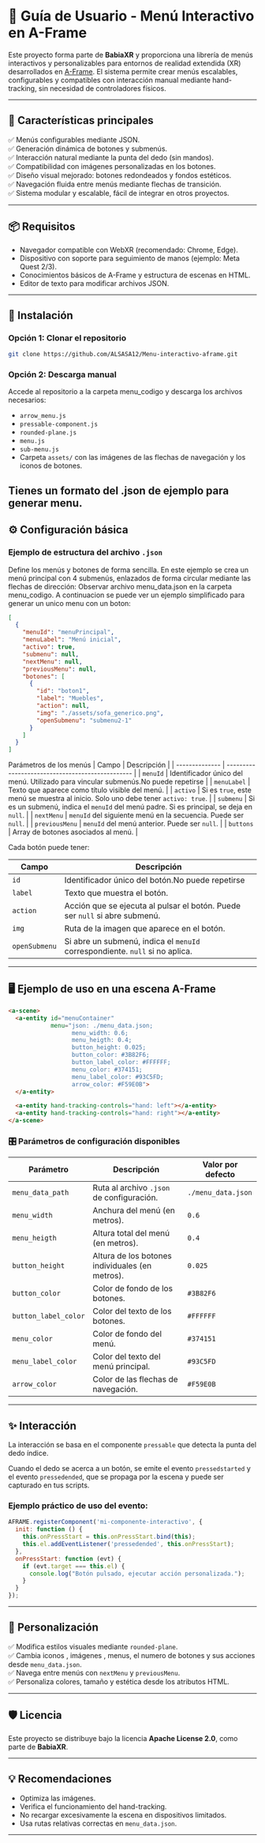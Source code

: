 # 📁 Guía de Usuario - Menú Interactivo en A-Frame

Este proyecto forma parte de **BabiaXR** y proporciona una librería de menús interactivos y personalizables para entornos de realidad extendida (XR) desarrollados en [A-Frame](https://aframe.io/). El sistema permite crear menús escalables, configurables y compatibles con interacción manual mediante hand-tracking, sin necesidad de controladores físicos.

---

## 🚀 Características principales

✅ Menús configurables mediante JSON.  
✅ Generación dinámica de botones y submenús.  
✅ Interacción natural mediante la punta del dedo (sin mandos).  
✅ Compatibilidad con imágenes personalizadas en los botones.  
✅ Diseño visual mejorado: botones redondeados y fondos estéticos.  
✅ Navegación fluida entre menús mediante flechas de transición.  
✅ Sistema modular y escalable, fácil de integrar en otros proyectos.  

---

## 📦 Requisitos

- Navegador compatible con WebXR (recomendado: Chrome, Edge).
- Dispositivo con soporte para seguimiento de manos (ejemplo: Meta Quest 2/3).
- Conocimientos básicos de A-Frame y estructura de escenas en HTML.
- Editor de texto para modificar archivos JSON.

---

## 🔧 Instalación

### Opción 1: Clonar el repositorio

```bash
git clone https://github.com/ALSASA12/Menu-interactivo-aframe.git
```

### Opción 2: Descarga manual

Accede al repositorio a la carpeta menu_codigo y descarga los archivos necesarios:

- `arrow_menu.js`
- `pressable-component.js`
- `rounded-plane.js`
- `menu.js`
- `sub-menu.js`
- Carpeta `assets/` con las imágenes de las flechas de navegación y los iconos de botones.

Tienes un formato del .json de ejemplo para generar menu.
---

## ⚙️ Configuración básica

### Ejemplo de estructura del archivo `.json`

Define los menús y botones de forma sencilla. En este ejemplo se crea un menú principal con 4 submenús, enlazados de forma circular mediante las flechas de dirección: Observar archivo menu_data.json en la carpeta menu_codigo.
A continuacion se puede ver un ejemplo simplificado para generar un unico menu con un boton:

```json
[
  {
    "menuId": "menuPrincipal",
    "menuLabel": "Menú inicial",
    "activo": true,
    "submenu": null,
    "nextMenu": null,
    "previousMenu": null,
    "botones": [
      {
        "id": "boton1",
        "label": "Muebles",
        "action": null,
        "img": "./assets/sofa_generico.png",
        "openSubmenu": "submenu2-1"
      }
    ]
  }
]
```

Parámetros de los menús
| Campo          | Descripción                                      |
| -------------- | ------------------------------------------------ |
| `menuId`       | Identificador único del menú. Utilizado para vincular submenús.No puede repetirse                   |
| `menuLabel`    | Texto que aparece como título visible del menú.         |
| `activo`       |  Si es `true`, este menú se muestra al inicio. Solo uno debe tener `activo: true`. |
| `submenu`      | Si es un submenú, indica el `menuId` del menú padre. Si es principal, se deja en `null`. |
| `nextMenu`     | `menuId` del siguiente menú en la secuencia. Puede ser `null`.               |
| `previousMenu` | `menuId` del menú anterior. Puede ser `null`.                 |
| `buttons`      | Array de botones asociados al menú.              |


Cada botón puede tener:

| Campo         | Descripción                                      |
| ------------- | ------------------------------------------------ |
| `id`          | Identificador único del botón.No puede repetirse                   |
| `label`       | Texto que muestra el botón.                      |
| `action`      | Acción que se ejecuta al pulsar el botón. Puede ser `null` si abre submenú.         |
| `img`         | Ruta de la imagen que aparece en el botón.                 |
| `openSubmenu` | Si abre un submenú, indica el `menuId` correspondiente. `null` si no aplica. |

---

## 🖥️ Ejemplo de uso en una escena A-Frame

```html
<a-scene>
  <a-entity id="menuContainer"
            menu="json: ./menu_data.json;
                  menu_width: 0.6;
                  menu_heigth: 0.4;
                  button_height: 0.025;
                  button_color: #3B82F6;
                  button_label_color: #FFFFFF;
                  menu_color: #374151;
                  menu_label_color: #93C5FD;
                  arrow_color: #F59E0B">
  </a-entity>

  <a-entity hand-tracking-controls="hand: left"></a-entity>
  <a-entity hand-tracking-controls="hand: right"></a-entity>
</a-scene>
```

### 🎛️ Parámetros de configuración disponibles

| Parámetro            | Descripción                                     | Valor por defecto                         |
|----------------------|-------------------------------------------------|-------------------------------------------|
| `menu_data_path`     | Ruta al archivo `.json` de configuración.       | `./menu_data.json`                        |
| `menu_width`         | Anchura del menú (en metros).                   | `0.6`                                     |
| `menu_heigth`        | Altura total del menú (en metros).              | `0.4`                                     |
| `button_height`      | Altura de los botones individuales (en metros). | `0.025`                                   |
| `button_color`       | Color de fondo de los botones.                  | `#3B82F6`                                 |
| `button_label_color` | Color del texto de los botones.                 | `#FFFFFF`                                 |
| `menu_color`         | Color de fondo del menú.                        | `#374151`                                 |
| `menu_label_color`   | Color del texto del menú principal.             | `#93C5FD`                                 |
| `arrow_color`        | Color de las flechas de navegación.             | `#F59E0B`                                 |

---

## ✨ Interacción

La interacción se basa en el componente `pressable` que detecta la punta del dedo índice.

Cuando el dedo se acerca a un botón, se emite el evento `pressedstarted` y el evento `pressedended`, que se propaga por la escena y puede ser capturado en tus scripts.

### Ejemplo práctico de uso del evento:

```js
AFRAME.registerComponent('mi-componente-interactivo', {
  init: function () {
    this.onPressStart = this.onPressStart.bind(this);
    this.el.addEventListener('pressedended', this.onPressStart);
  },
  onPressStart: function (evt) {
    if (evt.target === this.el) {
      console.log("Botón pulsado, ejecutar acción personalizada.");
    }
  }
});
```

---

## 🎨 Personalización

✅ Modifica estilos visuales mediante `rounded-plane`.  
✅ Cambia iconos , imágenes , menus, el numero de botones y sus acciones desde `menu_data.json`.  
✅ Navega entre menús con `nextMenu` y `previousMenu`.  
✅ Personaliza colores, tamaño y estética desde los atributos HTML.  

---

## 🛡️ Licencia

Este proyecto se distribuye bajo la licencia **Apache License 2.0**, como parte de **BabiaXR**.

---

## 💡 Recomendaciones

- Optimiza las imágenes.  
- Verifica el funcionamiento del hand-tracking.  
- No recargar excesivamente la escena en dispositivos limitados.  
- Usa rutas relativas correctas en `menu_data.json`.  

---
